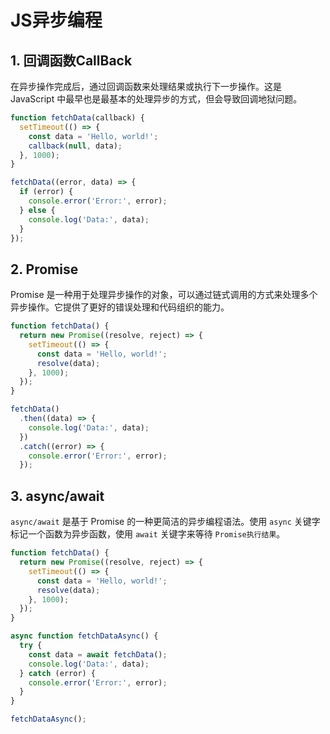 # JS异步编程

## 1. 回调函数CallBack

在异步操作完成后，通过回调函数来处理结果或执行下一步操作。这是 JavaScript 中最早也是最基本的处理异步的方式，但会导致回调地狱问题。

```javascript
function fetchData(callback) {
  setTimeout(() => {
    const data = 'Hello, world!';
    callback(null, data);
  }, 1000);
}

fetchData((error, data) => {
  if (error) {
    console.error('Error:', error);
  } else {
    console.log('Data:', data);
  }
});
```

## 2. Promise

Promise 是一种用于处理异步操作的对象，可以通过链式调用的方式来处理多个异步操作。它提供了更好的错误处理和代码组织的能力。

```javascript
function fetchData() {
  return new Promise((resolve, reject) => {
    setTimeout(() => {
      const data = 'Hello, world!';
      resolve(data);
    }, 1000);
  });
}

fetchData()
  .then((data) => {
    console.log('Data:', data);
  })
  .catch((error) => {
    console.error('Error:', error);
  });
```

## 3. async/await

`async/await` 是基于 Promise 的一种更简洁的异步编程语法。使用 `async` 关键字标记一个函数为异步函数，使用 `await` 关键字来等待 `Promise执行结果`。

```javascript
function fetchData() {
  return new Promise((resolve, reject) => {
    setTimeout(() => {
      const data = 'Hello, world!';
      resolve(data);
    }, 1000);
  });
}

async function fetchDataAsync() {
  try {
    const data = await fetchData();
    console.log('Data:', data);
  } catch (error) {
    console.error('Error:', error);
  }
}

fetchDataAsync();
```
